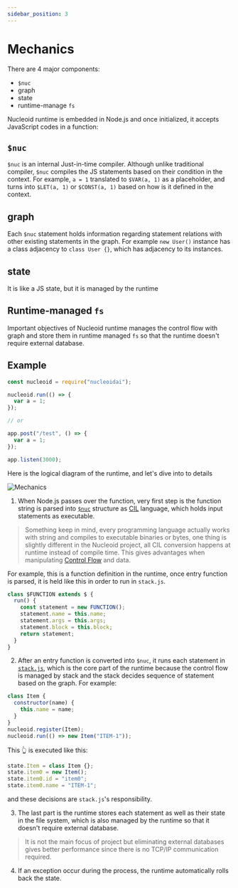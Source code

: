 ```yaml
---
sidebar_position: 3
---
```


# Mechanics

There are 4 major components:

- `$nuc`
- graph
- state
- runtime-manage `fs`

Nucleoid runtime is embedded in Node.js and once initialized, it accepts JavaScript codes in a function:

## `$nuc`

`$nuc` is an internal Just-in-time compiler. Although unlike traditional compiler, `$nuc` compiles the JS statements based on their condition in the context. For example, `a = 1` translated to `$VAR(a, 1)` as a placeholder, and turns into `$LET(a, 1)` or `$CONST(a, 1)` based on how is it defined in the context.

## graph

Each `$nuc` statement holds information regarding statement relations with other existing statements in the graph. For example `new User()` instance has a class adjacency to `class User {}`, which has adjacency to its instances.

## state

It is like a JS state, but it is managed by the runtime

## Runtime-managed `fs`

Important objectives of Nucleoid runtime manages the control flow with graph and store them in runtime managed `fs` so that the runtime doesn't require external database.

## Example

```javascript
const nucleoid = require("nucleoidai");

nucleoid.run(() => {
  var a = 1;
});

// or

app.post("/test", () => {
  var a = 1;
});

app.listen(3000);
```

Here is the logical diagram of the runtime, and let's dive into to details

![Mechanics](../../static/media/mechanics.drawio.png)

1. When Node.js passes over the function, very first step is the function string is parsed into [`$nuc`](https://github.com/NucleoidAI/Nucleoid/tree/main/src/lang/%24nuc) structure as [CIL](https://en.wikipedia.org/wiki/Common_Intermediate_Language) language, which holds input statements as executable.

> Something keep in mind, every programming language actually works with string and compiles to executable binaries or bytes, one thing is slightly different in the Nucleoid project, all CIL conversion happens at runtime instead of compile time. This gives advantages when manipulating [Control Flow](https://en.wikipedia.org/wiki/Control_flow) and data.

For example, this is a function definition in the runtime, once entry function is parsed, it is held like this in order to run in `stack.js`.

```javascript
class $FUNCTION extends $ {
  run() {
    const statement = new FUNCTION();
    statement.name = this.name;
    statement.args = this.args;
    statement.block = this.block;
    return statement;
  }
}
```

2. After an entry function is converted into `$nuc`, it runs each statement in [`stack.js`](https://github.com/NucleoidAI/Nucleoid/blob/main/src/stack.js), which is the core part of the runtime because the control flow is managed by stack and the stack decides sequence of statement based on the graph. For example:

```javascript
class Item {
  constructor(name) {
    this.name = name;
  }
}
nucleoid.register(Item);
nucleoid.run(() => new Item("ITEM-1"));
```

This :point_up_2: is executed like this:

```javascript
state.Item = class Item {};
state.item0 = new Item();
state.item0.id = "item0";
state.item0.name = "ITEM-1";
```

and these decisions are `stack.js`'s responsibility.

3. The last part is the runtime stores each statement as well as their state in the file system, which is also managed by the runtime so that it doesn't require external database.

> It is not the main focus of project but eliminating external databases gives better performance since there is no TCP/IP communication required.

4. If an exception occur during the process, the runtime automatically rolls back the state.
